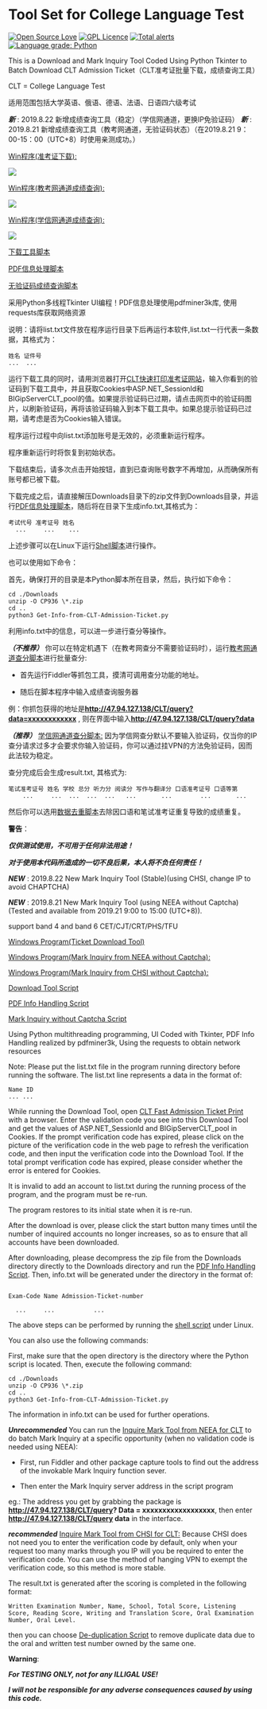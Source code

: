 # Tool Set for College Language Test

[![Open Source Love](https://badges.frapsoft.com/os/v1/open-source.svg?v=103)](https://github.com/ellerbrock/open-source-badges/)
[![GPL Licence](https://badges.frapsoft.com/os/gpl/gpl.svg?v=103)](https://opensource.org/licenses/GPL-3.0/)
[![Total alerts](https://img.shields.io/lgtm/alerts/g/HollowMan6/Tool-Set-for-College-Language-Test.svg?logo=lgtm&logoWidth=18)](https://lgtm.com/projects/g/HollowMan6/Tool-Set-for-College-Language-Test/alerts/)
[![Language grade: Python](https://img.shields.io/lgtm/grade/python/g/HollowMan6/Tool-Set-for-College-Language-Test.svg?logo=lgtm&logoWidth=18)](https://lgtm.com/projects/g/HollowMan6/Tool-Set-for-College-Language-Test/context:python)

This is a Download and Mark Inquiry Tool Coded Using Python Tkinter to Batch Download CLT Admission Ticket（CLT准考证批量下载，成绩查询工具）

CLT = College Language Test

适用范围包括大学英语、俄语、德语、法语、日语四六级考试

***新*** : 2019.8.22 新增成绩查询工具（稳定）（学信网通道，更换IP免验证码）
***新*** : 2019.8.21 新增成绩查询工具（教考网通道，无验证码状态）（在2019.8.21 9：00-15：00（UTC+8）时使用亲测成功。）

[Win程序(准考证下载):](Download-Tools-for-CLT-Admission-Ticket.exe) 

![](screenshoot.JPG) 

[Win程序(教考网通道成绩查询):](Inquire-Mark-Tool-from-NEEA-for-CLT.exe) 

![](screenshoot1.JPG)

[Win程序(学信网通道成绩查询):](Inquire-Mark-Tool-from-CHSI-for-CLT.exe) 

![](screenshoot2.JPG)

[下载工具脚本](Download-Tools-for-CLT-Admission-Ticket.py)

[PDF信息处理脚本](Get-Info-from-CLT-Admission-Ticket.py)

[无验证码成绩查询脚本](Inquire-Mark-Tool-for-CLT.py)

采用Python多线程Tkinter UI编程！PDF信息处理使用pdfminer3k库, 使用requests库获取网络资源

说明：请将list.txt文件放在程序运行目录下后再运行本软件,list.txt一行代表一条数据，其格式为：

```text
姓名 证件号
...  ...
```

运行下载工具的同时，请用浏览器打开[CLT快速打印准考证网站](http://CLT.etest.net.cn/Home/QuickPrintTestTicket)，输入你看到的验证码到下载工具中，并且获取Cookies中ASP.NET_SessionId和BIGipServerCLT_pool的值。如果提示验证码已过期，请点击网页中的验证码图片，以刷新验证码，再将该验证码输入到本下载工具中。如果总提示验证码已过期，请考虑是否为Cookies输入错误。

程序运行过程中向list.txt添加账号是无效的，必须重新运行程序。

程序重新运行时将恢复到初始状态。

下载结束后，请多次点击开始按钮，直到已查询账号数字不再增加，从而确保所有账号都已被下载。

下载完成之后，请直接解压Downloads目录下的zip文件到Downloads目录，并运行[PDF信息处理脚本](Get-Info-from-CLT-Admission-Ticket.py)，随后将在目录下生成info.txt,其格式为：

```text
考试代号 准考证号 姓名
  ...     ...    ...
```

上述步骤可以在Linux下运行[Shell脚本](Get-Info-from-CLT-Admission-Ticket.sh)进行操作。

也可以使用如下命令：

首先，确保打开的目录是本Python脚本所在目录，然后，执行如下命令：

```shell
cd ./Downloads
unzip -O CP936 \*.zip
cd ..
python3 Get-Info-from-CLT-Admission-Ticket.py
```

利用info.txt中的信息，可以进一步进行查分等操作。

***（不推荐）*** 你可以在特定机遇下（在教考网查分不需要验证码时），运行[教考网通道查分脚本](Inquire-Mark-Tool-from-NEEA-for-CLT.py)进行批量查分:

* 首先运行Fiddler等抓包工具，摸清可调用查分功能的地址。
  
* 随后在脚本程序中输入成绩查询服务器

例：你抓包获得的地址是**http://47.94.127.138/CLT/query?data=xxxxxxxxxxxx** , 则在界面中输入**http://47.94.127.138/CLT/query?data**

***（推荐）*** [学信网通道查分脚本:](Inquire-Mark-Tool-from-CHSI-for-CLT.py) 因为学信网查分默认不要输入验证码，仅当你的IP查分请求过多才会要求你输入验证码，你可以通过挂VPN的方法免验证码，因而此法较为稳定。

查分完成后会生成result.txt, 其格式为:

```text
笔试准考证号 姓名 学校 总分 听力分 阅读分 写作与翻译分 口语准考证号 口语等第
    ...     ...  ...  ...  ...   ...       ...        ...       ...
```

然后你可以选用[数据去重脚本](De-duplication.py)去除因口语和笔试准考证重复导致的成绩重复。

**警告**：

***仅供测试使用，不可用于任何非法用途！***

***对于使用本代码所造成的一切不良后果，本人将不负任何责任！***

***NEW*** : 2019.8.22 New Mark Inquiry Tool (Stable)(using CHSI, change IP to avoid CHAPTCHA)

***NEW*** : 2019.8.21 New Mark Inquiry Tool (using NEEA without Captcha) (Tested and available from 2019.21 9:00 to 15:00 (UTC+8)).


support band 4 and band 6 CET/CJT/CRT/PHS/TFU

[Windows Program(Ticket Download Tool)](Download-Tools-for-CLT-Admission-Ticket.exe)

[Windows Program(Mark Inquiry from NEEA without Captcha):](Inquire-Mark-Tool-from-NEEA-for-CLT.exe) 

[Windows Program(Mark Inquiry from CHSI without Captcha):](Inquire-Mark-Tool-from-CHSI-for-CLT.exe) 

[Download Tool Script](Download-Tools-for-CLT-Admission-Ticket.py)

[PDF Info Handling Script](Get-Info-from-CLT-Admission-Ticket.py)

[Mark Inquiry without Captcha Script](Inquire-Mark-Tool-for-CLT.py)

Using Python multithreading programming, UI Coded with Tkinter, PDF Info Handling realized by pdfminer3k, Using the requests to obtain network resources

Note: Please put the list.txt file in the program running directory before running the software. The list.txt line represents a data in the format of:

```text
Name ID
... ...
```

While running the Download Tool, open [CLT Fast Admission Ticket Print](http://CLT.etest.net.cn/Home/QuickPrintTestTicket) with a browser.
Enter the validation code you see into this Download Tool and get the values of ASP.NET_SessionId and BIGipServerCLT_pool in Cookies.
If the prompt verification code has expired, please click on the picture of the verification code in the web page to refresh the verification code, and then input the verification code into the Download Tool. If the total prompt verification code has expired, please consider whether the error is entered for Cookies.

It is invalid to add an account to list.txt during the running process of the program, and the program must be re-run.

The program restores to its initial state when it is re-run.

After the download is over, please click the start button many times until the number of inquired accounts no longer increases, so as to ensure that all accounts have been downloaded.

After downloading, please decompress the zip file from the Downloads directory directly to the Downloads directory and run the [PDF Info Handling Script](Get-Info-from-CLT-Admission-Ticket.py). Then, info.txt will be generated under the directory in the format of:

```text

Exam-Code Name Admission-Ticket-number

  ...     ...           ...

```

The above steps can be performed by running the [shell script](Get-Info-from-CLT-Admission-Ticket.sh) under Linux.

You can also use the following commands:

First, make sure that the open directory is the directory where the Python script is located. Then, execute the following command:

```shell
cd ./Downloads
unzip -O CP936 \*.zip
cd ..
python3 Get-Info-from-CLT-Admission-Ticket.py
```

The information in info.txt can be used for further operations.

***Unrecommended*** You can run the [Inquire Mark Tool from NEEA for CLT](Inquire-Mark-Tool-from-NEEA-for-CLT.py) to do batch Mark Inquiry at a specific opportunity (when no validation code is needed using NEEA):

* First, run Fiddler and other package capture tools to find out the address of the invokable Mark Inquiry function sever.

* Then enter the Mark Inquiry server address in the script program

eg.: The address you get by grabbing the package is **http://47.94.127.138/CLT/query? Data = xxxxxxxxxxxxxxxxxx**, then enter **http://47.94.127.138/CLT/query data** in the interface.

***recommended*** [Inquire Mark Tool from CHSI for CLT:](Inquire-Mark-Tool-from-CHSI-for-CLT.py) Because CHSI does not need you to enter the verification code by default, only when your request too many marks through you IP will you be required to enter the verification code. You can use the method of hanging VPN to exempt the verification code, so this method is more stable.

The result.txt is generated after the scoring is completed in the following format:

```text
Written Examination Number, Name, School, Total Score, Listening Score, Reading Score, Writing and Translation Score, Oral Examination Number, Oral Level.

```

then you can choose [De-duplication Script](De-duplication.py) to remove duplicate data due to the oral and written test number owned by the same one.

**Warning**:

***For TESTING ONLY, not for any ILLIGAL USE!***

***I will not be responsible for any adverse consequences caused by using this code.***
